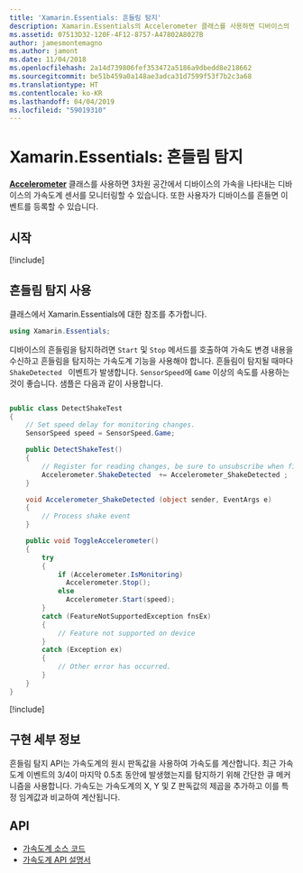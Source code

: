 ```yaml
---
title: 'Xamarin.Essentials: 흔들림 탐지'
description: Xamarin.Essentials의 Accelerometer 클래스를 사용하면 디바이스의 흔들림을 탐지할 수 있습니다.
ms.assetid: 07513D32-120F-4F12-8757-A47802A8027B
author: jamesmontemagno
ms.author: jamont
ms.date: 11/04/2018
ms.openlocfilehash: 2a14d739806fef353472a5186a9dbedd8e218662
ms.sourcegitcommit: be51b459a0a148ae3adca31d7599f53f7b2c3a68
ms.translationtype: HT
ms.contentlocale: ko-KR
ms.lasthandoff: 04/04/2019
ms.locfileid: "59019310"
---
```

# <a name="xamarinessentials-detect-shake"></a>Xamarin.Essentials: 흔들림 탐지

**[Accelerometer](accelerometer.md)** 클래스를 사용하면 3차원 공간에서 디바이스의 가속을 나타내는 디바이스의 가속도계 센서를 모니터링할 수 있습니다. 또한 사용자가 디바이스를 흔들면 이벤트를 등록할 수 있습니다.

## <a name="get-started"></a>시작

[!include[](~/essentials/includes/get-started.md)]

## <a name="using-detect-shake"></a>흔들림 탐지 사용

클래스에서 Xamarin.Essentials에 대한 참조를 추가합니다.

```csharp
using Xamarin.Essentials;
```

디바이스의 흔들림을 탐지하려면 `Start` 및 `Stop` 메서드를 호출하여 가속도 변경 내용을 수신하고 흔들림을 탐지하는 가속도계 기능을 사용해야 합니다. 흔들림이 탐지될 때마다 `ShakeDetected ` 이벤트가 발생합니다. `SensorSpeed`에 `Game` 이상의 속도를 사용하는 것이 좋습니다. 샘플은 다음과 같이 사용합니다.

```csharp

public class DetectShakeTest
{
    // Set speed delay for monitoring changes.
    SensorSpeed speed = SensorSpeed.Game;

    public DetectShakeTest()
    {
        // Register for reading changes, be sure to unsubscribe when finished
        Accelerometer.ShakeDetected  += Accelerometer_ShakeDetected ;
    }

    void Accelerometer_ShakeDetected (object sender, EventArgs e)
    {
        // Process shake event
    }

    public void ToggleAccelerometer()
    {
        try
        {
            if (Accelerometer.IsMonitoring)
              Accelerometer.Stop();
            else
              Accelerometer.Start(speed);
        }
        catch (FeatureNotSupportedException fnsEx)
        {
            // Feature not supported on device
        }
        catch (Exception ex)
        {
            // Other error has occurred.
        }
    }
}
```

[!include[](~/essentials/includes/sensor-speed.md)]

## <a name="implementation-details"></a>구현 세부 정보

흔들림 탐지 API는 가속도계의 원시 판독값을 사용하여 가속도를 계산합니다. 최근 가속도계 이벤트의 3/4이 마지막 0.5초 동안에 발생했는지를 탐지하기 위해 간단한 큐 메커니즘을 사용합니다. 가속도는 가속도계의 X, Y 및 Z 판독값의 제곱을 추가하고 이를 특정 임계값과 비교하여 계산됩니다.

## <a name="api"></a>API

- [가속도계 소스 코드](https://github.com/xamarin/Essentials/tree/master/Xamarin.Essentials/Accelerometer)
- [가속도계 API 설명서](xref:Xamarin.Essentials.Accelerometer)
